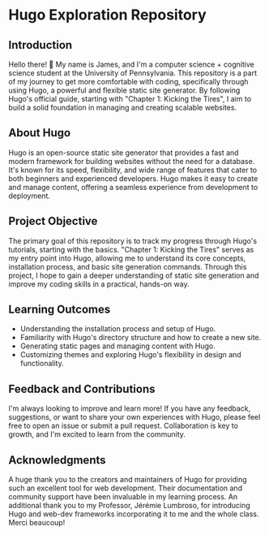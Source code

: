# Hugo Exploration Repository

## Introduction

Hello there! 👋 My name is James, and I'm a computer science + cognitive science student at the University of Pennsylvania. This repository is a part of my journey to get more comfortable with coding, specifically through using Hugo, a powerful and flexible static site generator. By following Hugo's official guide, starting with "Chapter 1: Kicking the Tires", I aim to build a solid foundation in managing and creating scalable websites.

## About Hugo

Hugo is an open-source static site generator that provides a fast and modern framework for building websites without the need for a database. It's known for its speed, flexibility, and wide range of features that cater to both beginners and experienced developers. Hugo makes it easy to create and manage content, offering a seamless experience from development to deployment.

## Project Objective

The primary goal of this repository is to track my progress through Hugo's tutorials, starting with the basics. "Chapter 1: Kicking the Tires" serves as my entry point into Hugo, allowing me to understand its core concepts, installation process, and basic site generation commands. Through this project, I hope to gain a deeper understanding of static site generation and improve my coding skills in a practical, hands-on way.

## Learning Outcomes

- Understanding the installation process and setup of Hugo.
- Familiarity with Hugo's directory structure and how to create a new site.
- Generating static pages and managing content with Hugo.
- Customizing themes and exploring Hugo's flexibility in design and functionality.

## Feedback and Contributions

I'm always looking to improve and learn more! If you have any feedback, suggestions, or want to share your own experiences with Hugo, please feel free to open an issue or submit a pull request. Collaboration is key to growth, and I'm excited to learn from the community.

## Acknowledgments

A huge thank you to the creators and maintainers of Hugo for providing such an excellent tool for web development. Their documentation and community support have been invaluable in my learning process. An additional thank you to my Professor, Jérémie Lumbroso, for introducing Hugo and web-dev frameworks incorporating it to me and the whole class. Merci beaucoup!
